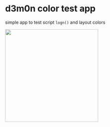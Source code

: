 # d3m0n color test app
simple app to test script `logn()` and layout colors

<img src="https://github.com/d3m0n-project/d3m0n_os/blob/main/rootfs/usr/share/applications/testing/color/images/photo.jpeg" style="width: 300px;">
